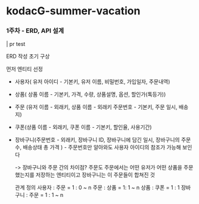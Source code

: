 # kodacG-summer-vacation

### 1주차 - ERD, API 설계
| pr test

ERD 작성 초기 구상

먼저 엔티티 선정

- 사용자( 유저 아이디 - 기본키, 유저 이름, 비밀번호, 가입일자, 주문내역)
- 상품( 상품 이름 - 기본키, 가격, 수량, 상품설명, 옵션, 할인가(톡등가))
- 주문 (유저 이름 - 외래키, 상품 이름 - 외래키 주문번호 - 기본키, 주문 일시, 배송지)
- 쿠폰(상품 이름 - 외래키, 쿠폰 이름 - 기본키, 할인율, 사용기간)
- 장바구니(주문번호 - 외래키, 장바구니 ID, 장바구니에 담긴 일시, 장바구니의 주문 수, 배송상태 총 가격 ) - 주문번호만 알아와도 사용자 아이디의 참조가 가능해 보인다 

  -> 장바구니와 주문 간의 차이점? 주문도 주문에서는 어떤 유저가 어떤 상품을 주문했는지를 저장하는 엔티티이고 장바구니는 이 주문들이 합쳐진 것
  
  관계 정의
  사용자 : 주문 = 1 : 0 ~ n
  주문 : 상품 = 1: 1 ~ n
  상품 : 쿠폰 = 1 : 1
  장바구니 : 주문 = 1 : 1 ~ n



  

  
  
